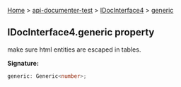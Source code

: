 [Home](./index) &gt; [api-documenter-test](./api-documenter-test.md) &gt; [IDocInterface4](./api-documenter-test.idocinterface4.md) &gt; [generic](./api-documenter-test.idocinterface4.generic.md)

## IDocInterface4.generic property

make sure html entities are escaped in tables.

<b>Signature:</b>

```typescript
generic: Generic<number>;
```
